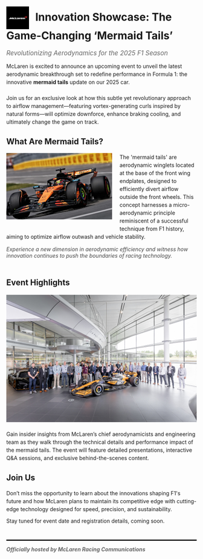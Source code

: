 # <img src="images/mclaren.svg" alt="McLaren Logo" width="60" style="vertical-align: middle; margin-right:10px;" /> Innovation Showcase: The Game-Changing ‘Mermaid Tails’  
<span style="font-size: 1.2em; font-style: italic; color: #666;">Revolutionizing Aerodynamics for the 2025 F1 Season</span>

<p style="margin-top: 1em; margin-bottom: 1.5em; line-height: 1.5;">
McLaren is excited to announce an upcoming event to unveil the latest aerodynamic breakthrough set to redefine performance in Formula 1: the innovative <b>mermaid tails</b> update on our 2025 car.
</p>

<p style="line-height: 1.5; margin-bottom: 1.5em;">
Join us for an exclusive look at how this subtle yet revolutionary approach to airflow management—featuring vortex-generating curls inspired by natural forms—will optimize downforce, enhance braking cooling, and ultimately change the game on track.
</p>

## What Are Mermaid Tails?

<img src="images/mclaren_mermaid_tails.png" alt="Mermaid Tails Aerodynamics Concept" width="280" style="float: left; margin-right: 20px; margin-bottom: 15px;" />

<p style="line-height: 1.5;">
The 'mermaid tails' are aerodynamic winglets located at the base of the front wing endplates, designed to efficiently divert airflow outside the front wheels. This concept harnesses a micro-aerodynamic principle reminiscent of a successful technique from F1 history, aiming to optimize airflow outwash and vehicle stability.
</p>

<p style="font-style: italic; color: #444; margin-top: 0; margin-bottom: 1.5em;">
Experience a new dimension in aerodynamic efficiency and witness how innovation continues to push the boundaries of racing technology.
</p>

<div style="clear: both;"></div>

## Event Highlights

<img src="images/mclaren_event.png" width="600" style="display: block; margin: 20px auto 1.5em auto;" />

<p style="line-height: 1.5;">
Gain insider insights from McLaren’s chief aerodynamicists and engineering team as they walk through the technical details and performance impact of the mermaid tails. The event will feature detailed presentations, interactive Q&A sessions, and exclusive behind-the-scenes content.
</p>

## Join Us

<p style="line-height: 1.5;">
Don’t miss the opportunity to learn about the innovations shaping F1's future and how McLaren plans to maintain its competitive edge with cutting-edge technology designed for speed, precision, and sustainability.
</p>

<p style="line-height: 1;">
Stay tuned for event date and registration details, coming soon.
</p>

<hr style="border: 0.5px solid black; margin-top: 3em; margin-bottom: 1em;" />

<p style="font-style: italic; font-weight: bold; color: #666; margin-top: 0;">
Officially hosted by McLaren Racing Communications
</p>
